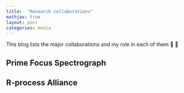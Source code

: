 ```yaml
---
title:  "Research collaborations"
mathjax: true
layout: post
categories: media
---
```


This blog lists the major collaborations and my role in each of them 🚀 🚀


## Prime Focus Spectrograph 


## R-process Alliance


